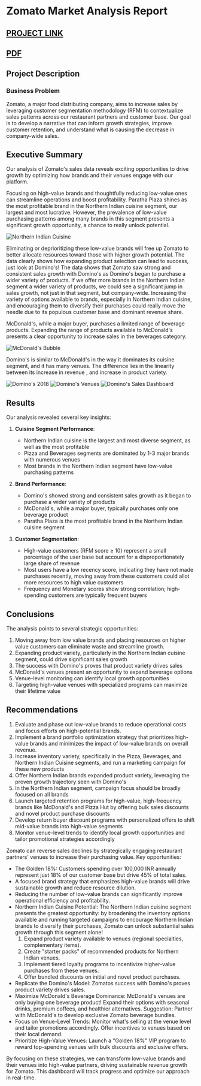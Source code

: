 # Zomato Market Analysis Report

[PROJECT LINK](https://public.tableau.com/shared/YQW4ND5K7?:display_count=n&:origin=viz_share_link)
---
[PDF](https://github.com/cullenmccutcheon/Data-Projects-TripleTen/tree/main/Tableau%20Zomato%20Customer%20Segmentation%20and%20Sales%20Analysis)
---


## Project Description

### Business Problem

Zomato, a major food distributing company, aims to increase sales by leveraging customer segmentation methodology (RFM) to contextualize sales patterns across our restaurant partners and customer base. Our goal is to develop a narrative that can inform growth strategies, improve customer retention, and understand what is causing the decrease in company-wide sales.

## Executive Summary

Our analysis of Zomato's sales data reveals exciting opportunities to drive growth by optimizing how brands and their venues engage with our platform.

Focusing on high-value brands and thoughtfully reducing low-value ones can streamline operations and boost profitability.
Paratha Plaza shines as the most profitable brand in the Northern Indian cuisine segment, our largest and most lucrative. However, the prevalence of low-value purchasing patterns among many brands in this segment presents a significant growth opportunity, a chance to really unlock potential.

![Northern Indian Cuisine](NorthernIndian.png)

Eliminating or deprioritizing these low-value brands will free up Zomato to better allocate resources toward those with higher growth potential. The data clearly shows how expanding product selection can lead to success, just look at Domino's!
The data shows that Zomato saw strong and consistent sales growth with Domino's as Domino's began to purchase a wider variety of products. If we offer more brands in the Northern Indian segment a wider variety of products, we could see a significant jump in sales growth, not just in that segment, but company-wide. Increasing the variety of options available to brands, especially in Northern Indian cuisine, and encouraging them to diversify their purchases could really move the needle due to its populous customer base and dominant revenue share.

McDonald's, while a major buyer, purchases a limited range of beverage products. Expanding the range of products available to McDonald's presents a clear opportunity to increase sales in the beverages category.

![McDonald's Bubble](McDonaldsBubble.png)

Domino's is similar to McDonald's in the way it dominates its cuisine segment, and it has many venues. The difference lies in the linearity between its increase in revenue , and increase in product variety.

![Domino's 2018](Dominos1.png)
![Domino's Venues](Dominos2.png)
![Domino's Sales Dashboard](Dominos3.png)


## Results

Our analysis revealed several key insights:

1. **Cuisine Segment Performance**:
   - Northern Indian cuisine is the largest and most diverse segment, as well as the most profitable
   - Pizza and Beverages segments are dominated by 1-3 major brands with numerous venues
   - Most brands in the Northern Indian segment have low-value purchasing patterns

2. **Brand Performance**:
   - Domino's showed strong and consistent sales growth as it began to purchase a wider variety of products
   - McDonald's, while a major buyer, typically purchases only one beverage product
   - Paratha Plaza is the most profitable brand in the Northern Indian cuisine segment

3. **Customer Segmentation**:
   - High-value customers (RFM score ≥ 10) represent a small percentage of the user base but account for a disproportionately large share of revenue
   - Most users have a low recency score, indicating they have not made purchases recently, moving away from these customers could allot more resources to high value customers
   - Frequency and Monetary scores show strong correlation; high-spending customers are typically frequent buyers

## Conclusions

The analysis points to several strategic opportunities:

1. Moving away from low value brands and placing resources on higher value customers can eliminate waste and streamline growth.
2. Expanding product variety, particularly in the Northern Indian cuisine segment, could drive significant sales growth
3. The success with Domino's proves that product variety drives sales
4. McDonald's venues present an opportunity to expand beverage options
5. Venue-level monitoring can identify local growth opportunities
6. Targeting high-value venues with specialized programs can maximize their lifetime value


## Recommendations

1. Evaluate and phase out low-value brands to reduce operational costs and focus efforts on high-potential brands.
2. Implement a brand portfolio optimization strategy that prioritizes high-value brands and minimizes the impact of low-value brands on overall revenue.
3. Increase inventory variety, specifically in the Pizza, Beverages, and Northern Indian Cuisine segments, and run a marketing campaign for these new products
4. Offer Northern Indian brands expanded product variety, leveraging the proven growth trajectory seen with Domino's
5. In the Northern Indian segment, campaign focus should be broadly focused on all brands
6. Launch targeted retention programs for high-value, high-frequency brands like McDonald's and Pizza Hut by offering bulk sales discounts and novel product purchase discounts
7. Develop return buyer discount programs with personalized offers to shift mid-value brands into high-value segments
8. Monitor venue-level trends to identify local growth opportunities and tailor promotional strategies accordingly

Zomato can reverse sales declines by strategically engaging restaurant partners' venues to increase their purchasing value. Key opportunities:
- The Golden 18%: Customers spending over 100,000 INR annually represent just 18% of our customer base but drive 45% of total sales.
- A focused brand strategy that emphasizes high-value brands will drive sustainable growth and reduce resource dilution.
- Reducing the number of low-value brands can significantly improve operational efficiency and profitability.
- Northern Indian Cuisine Potential: The Northern Indian cuisine segment presents the greatest opportunity: by broadening the inventory options available and running targeted campaigns to encourage Northern Indian brands to diversify their purchases, Zomato can unlock substantial sales growth through this segment alone!
  1. Expand product variety available to venues (regional specialties, complementary items).
  2. Create "starter packs" of recommended products for Northern Indian venues.
  3. Implement tiered loyalty programs to incentivize higher-value purchases from these venues.
  4. Offer bundled discounts on initial and novel product purchases.
- Replicate the Domino's Model: Zomatos success with Domino's proves product variety drives sales.
- Maximize McDonald's Beverage Dominance: McDonald's venues are only buying one beverage product! Expand their options with seasonal drinks, premium coffees, and healthier alternatives. Suggestion: Partner with McDonald's to develop exclusive Zomato beverage bundles.
- Focus on Venue-Level Trends: Monitor what's selling at the venue level and tailor promotions accordingly. Offer incentives to venues based on their local demand.
- Prioritize High-Value Venues: Launch a "Golden 18%" VIP program to reward top-spending venues with bulk discounts and exclusive offers.

By focusing on these strategies, we can transform low-value brands and their venues into high-value partners, driving sustainable revenue growth for Zomato. This dashboard will track progress and optimize our approach in real-time.
